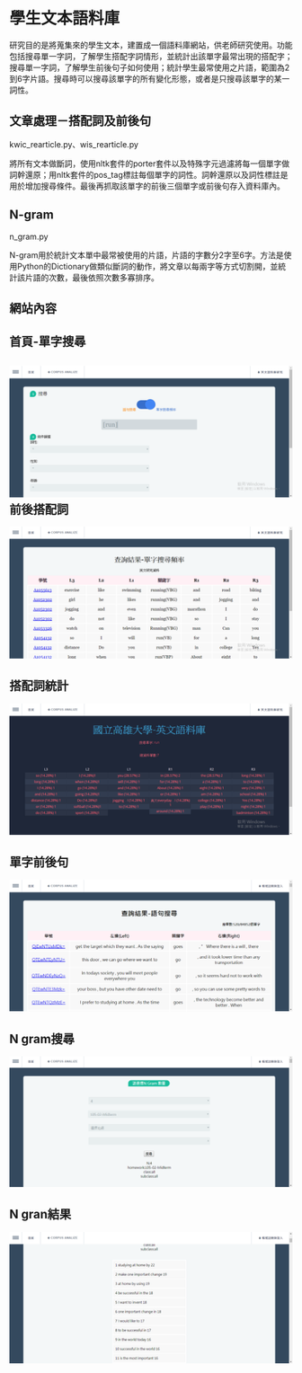 學生文本語料庫
===
研究目的是將蒐集來的學生文本，建置成一個語料庫網站，供老師研究使用。功能包括搜尋單一字詞，了解學生搭配字詞情形，並統計出該單字最常出現的搭配字；搜尋單一字詞，了解學生前後句子如何使用；統計學生最常使用之片語，範圍為2到6字片語。搜尋時可以搜尋該單字的所有變化形態，或者是只搜尋該單字的某一詞性。

文章處理－搭配詞及前後句
---
kwic_rearticle.py、wis_rearticle.py

將所有文本做斷詞，使用nltk套件的porter套件以及特殊字元過濾將每一個單字做詞幹還原；用nltk套件的pos_tag標註每個單字的詞性。詞幹還原以及詞性標註是用於增加搜尋條件。最後再抓取該單字的前後三個單字或前後句存入資料庫內。

N-gram
---
n_gram.py

N-gram用於統計文本單中最常被使用的片語，片語的字數分2字至6字。方法是使用Python的Dictionary做類似斷詞的動作，將文章以每兩字等方式切割開，並統計該片語的次數，最後依照次數多寡排序。

網站內容
---
首頁-單字搜尋
---
![image](https://github.com/tingnli6603/Corpus/blob/master/WebImg/search.png)
前後搭配詞
---
![image](https://github.com/tingnli6603/Corpus/blob/master/WebImg/word.png)

搭配詞統計
---
![image](https://github.com/tingnli6603/Corpus/blob/master/WebImg/word_freq.png)

單字前後句
---
![image](https://github.com/tingnli6603/Corpus/blob/master/WebImg/sentence.png)

N gram搜尋
---
![image](https://github.com/tingnli6603/Corpus/blob/master/WebImg/ngramsearch.png)

N gran結果
---
![image](https://github.com/tingnli6603/Corpus/blob/master/WebImg/ngram.png)
